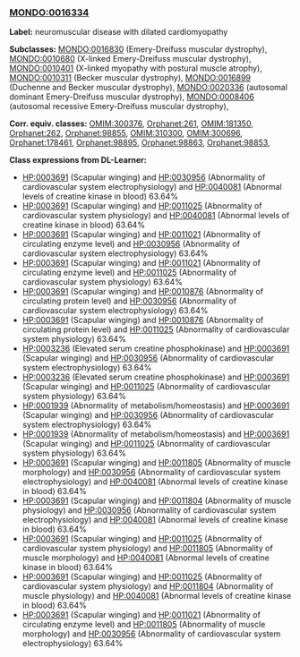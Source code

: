
### [MONDO:0016334](http://purl.obolibrary.org/obo/MONDO_0016334)
**Label:** neuromuscular disease with dilated cardiomyopathy

**Subclasses:** [MONDO:0016830](http://purl.obolibrary.org/obo/MONDO_0016830) (Emery-Dreifuss muscular dystrophy), [MONDO:0010680](http://purl.obolibrary.org/obo/MONDO_0010680) (X-linked Emery-Dreifuss muscular dystrophy), [MONDO:0010401](http://purl.obolibrary.org/obo/MONDO_0010401) (X-linked myopathy with postural muscle atrophy), [MONDO:0010311](http://purl.obolibrary.org/obo/MONDO_0010311) (Becker muscular dystrophy), [MONDO:0016899](http://purl.obolibrary.org/obo/MONDO_0016899) (Duchenne and Becker muscular dystrophy), [MONDO:0020336](http://purl.obolibrary.org/obo/MONDO_0020336) (autosomal dominant Emery-Dreifuss muscular dystrophy), [MONDO:0008406](http://purl.obolibrary.org/obo/MONDO_0008406) (autosomal recessive Emery-Dreifuss muscular dystrophy), 

**Corr. equiv. classes:** [OMIM:300376](http://purl.obolibrary.org/obo/OMIM_300376), [Orphanet:261](http://www.orpha.net/ORDO/Orphanet_261), [OMIM:181350](http://purl.obolibrary.org/obo/OMIM_181350), [Orphanet:262](http://www.orpha.net/ORDO/Orphanet_262), [Orphanet:98855](http://www.orpha.net/ORDO/Orphanet_98855), [OMIM:310300](http://purl.obolibrary.org/obo/OMIM_310300), [OMIM:300696](http://purl.obolibrary.org/obo/OMIM_300696), [Orphanet:178461](http://www.orpha.net/ORDO/Orphanet_178461), [Orphanet:98895](http://www.orpha.net/ORDO/Orphanet_98895), [Orphanet:98863](http://www.orpha.net/ORDO/Orphanet_98863), [Orphanet:98853](http://www.orpha.net/ORDO/Orphanet_98853), 

**Class expressions from DL-Learner:**

- [HP:0003691](http://purl.obolibrary.org/obo/HP_0003691) (Scapular winging) and [HP:0030956](http://purl.obolibrary.org/obo/HP_0030956) (Abnormality of cardiovascular system electrophysiology) and [HP:0040081](http://purl.obolibrary.org/obo/HP_0040081) (Abnormal levels of creatine kinase in blood) 63.64%
- [HP:0003691](http://purl.obolibrary.org/obo/HP_0003691) (Scapular winging) and [HP:0011025](http://purl.obolibrary.org/obo/HP_0011025) (Abnormality of cardiovascular system physiology) and [HP:0040081](http://purl.obolibrary.org/obo/HP_0040081) (Abnormal levels of creatine kinase in blood) 63.64%
- [HP:0003691](http://purl.obolibrary.org/obo/HP_0003691) (Scapular winging) and [HP:0011021](http://purl.obolibrary.org/obo/HP_0011021) (Abnormality of circulating enzyme level) and [HP:0030956](http://purl.obolibrary.org/obo/HP_0030956) (Abnormality of cardiovascular system electrophysiology) 63.64%
- [HP:0003691](http://purl.obolibrary.org/obo/HP_0003691) (Scapular winging) and [HP:0011021](http://purl.obolibrary.org/obo/HP_0011021) (Abnormality of circulating enzyme level) and [HP:0011025](http://purl.obolibrary.org/obo/HP_0011025) (Abnormality of cardiovascular system physiology) 63.64%
- [HP:0003691](http://purl.obolibrary.org/obo/HP_0003691) (Scapular winging) and [HP:0010876](http://purl.obolibrary.org/obo/HP_0010876) (Abnormality of circulating protein level) and [HP:0030956](http://purl.obolibrary.org/obo/HP_0030956) (Abnormality of cardiovascular system electrophysiology) 63.64%
- [HP:0003691](http://purl.obolibrary.org/obo/HP_0003691) (Scapular winging) and [HP:0010876](http://purl.obolibrary.org/obo/HP_0010876) (Abnormality of circulating protein level) and [HP:0011025](http://purl.obolibrary.org/obo/HP_0011025) (Abnormality of cardiovascular system physiology) 63.64%
- [HP:0003236](http://purl.obolibrary.org/obo/HP_0003236) (Elevated serum creatine phosphokinase) and [HP:0003691](http://purl.obolibrary.org/obo/HP_0003691) (Scapular winging) and [HP:0030956](http://purl.obolibrary.org/obo/HP_0030956) (Abnormality of cardiovascular system electrophysiology) 63.64%
- [HP:0003236](http://purl.obolibrary.org/obo/HP_0003236) (Elevated serum creatine phosphokinase) and [HP:0003691](http://purl.obolibrary.org/obo/HP_0003691) (Scapular winging) and [HP:0011025](http://purl.obolibrary.org/obo/HP_0011025) (Abnormality of cardiovascular system physiology) 63.64%
- [HP:0001939](http://purl.obolibrary.org/obo/HP_0001939) (Abnormality of metabolism/homeostasis) and [HP:0003691](http://purl.obolibrary.org/obo/HP_0003691) (Scapular winging) and [HP:0030956](http://purl.obolibrary.org/obo/HP_0030956) (Abnormality of cardiovascular system electrophysiology) 63.64%
- [HP:0001939](http://purl.obolibrary.org/obo/HP_0001939) (Abnormality of metabolism/homeostasis) and [HP:0003691](http://purl.obolibrary.org/obo/HP_0003691) (Scapular winging) and [HP:0011025](http://purl.obolibrary.org/obo/HP_0011025) (Abnormality of cardiovascular system physiology) 63.64%
- [HP:0003691](http://purl.obolibrary.org/obo/HP_0003691) (Scapular winging) and [HP:0011805](http://purl.obolibrary.org/obo/HP_0011805) (Abnormality of muscle morphology) and [HP:0030956](http://purl.obolibrary.org/obo/HP_0030956) (Abnormality of cardiovascular system electrophysiology) and [HP:0040081](http://purl.obolibrary.org/obo/HP_0040081) (Abnormal levels of creatine kinase in blood) 63.64%
- [HP:0003691](http://purl.obolibrary.org/obo/HP_0003691) (Scapular winging) and [HP:0011804](http://purl.obolibrary.org/obo/HP_0011804) (Abnormality of muscle physiology) and [HP:0030956](http://purl.obolibrary.org/obo/HP_0030956) (Abnormality of cardiovascular system electrophysiology) and [HP:0040081](http://purl.obolibrary.org/obo/HP_0040081) (Abnormal levels of creatine kinase in blood) 63.64%
- [HP:0003691](http://purl.obolibrary.org/obo/HP_0003691) (Scapular winging) and [HP:0011025](http://purl.obolibrary.org/obo/HP_0011025) (Abnormality of cardiovascular system physiology) and [HP:0011805](http://purl.obolibrary.org/obo/HP_0011805) (Abnormality of muscle morphology) and [HP:0040081](http://purl.obolibrary.org/obo/HP_0040081) (Abnormal levels of creatine kinase in blood) 63.64%
- [HP:0003691](http://purl.obolibrary.org/obo/HP_0003691) (Scapular winging) and [HP:0011025](http://purl.obolibrary.org/obo/HP_0011025) (Abnormality of cardiovascular system physiology) and [HP:0011804](http://purl.obolibrary.org/obo/HP_0011804) (Abnormality of muscle physiology) and [HP:0040081](http://purl.obolibrary.org/obo/HP_0040081) (Abnormal levels of creatine kinase in blood) 63.64%
- [HP:0003691](http://purl.obolibrary.org/obo/HP_0003691) (Scapular winging) and [HP:0011021](http://purl.obolibrary.org/obo/HP_0011021) (Abnormality of circulating enzyme level) and [HP:0011805](http://purl.obolibrary.org/obo/HP_0011805) (Abnormality of muscle morphology) and [HP:0030956](http://purl.obolibrary.org/obo/HP_0030956) (Abnormality of cardiovascular system electrophysiology) 63.64%


